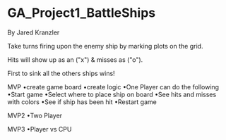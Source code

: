 # GA_Project1_BattleShips
By Jared Kranzler

Take turns firing upon the enemy ship by marking plots on the grid.

Hits will show up as an ("x") & misses as ("o").

First to sink all the others ships wins!



MVP
•create game board
•create logic
•One Player can do the following
•Start game
•Select where to place ship on board
•See hits and misses with colors
•See if ship has been hit
•Restart game

MVP2
•Two Player

MVP3
•Player vs CPU













